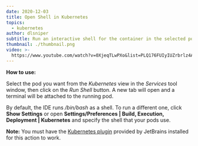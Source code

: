 ```yaml
---
date: 2020-12-03
title: Open Shell in Kubernetes
topics:
  - kubernetes
author: dlsniper
subtitle: Run an interactive shell for the container in the selected pod.
thumbnail: ./thumbnail.png
video: >-
  https://www.youtube.com/watch?v=0XjeqTLwPXo&list=PLQ176FUIyIUZrbrlz4AY1V8VzBJKZyVlW&index=75
---
```


**How to use:**

Select the pod you want from the _Kubernetes_ view in the _Services_ tool window, then click on the _Run Shell_ button. A new tab will open and a terminal will be attached to the running pod.

By default, the IDE runs _/bin/bash_ as a shell. To run a different one, click **Show Settings** or open **Settings/Preferences | Build, Execution, Deployment | Kubernetes** and specify the shell that your pods use.

**Note:** You must have the [Kubernetes plugin](https://plugins.jetbrains.com/plugin/10485-kubernetes) provided by JetBrains installed for this action to work.
